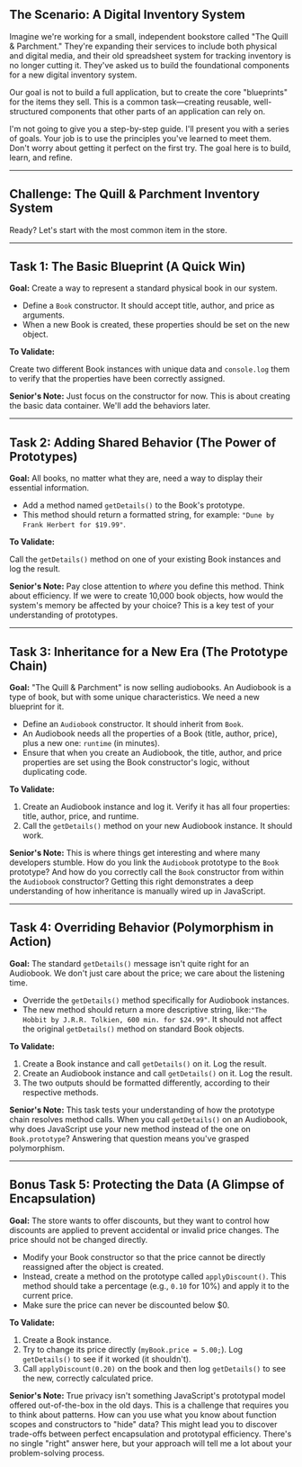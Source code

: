 ## The Scenario: A Digital Inventory System

Imagine we're working for a small, independent bookstore called "The Quill & Parchment." They're expanding their services to include both physical and digital media, and their old spreadsheet system for tracking inventory is no longer cutting it. They've asked us to build the foundational components for a new digital inventory system.

Our goal is not to build a full application, but to create the core "blueprints" for the items they sell. This is a common task—creating reusable, well-structured components that other parts of an application can rely on.

I'm not going to give you a step-by-step guide. I'll present you with a series of goals. Your job is to use the principles you've learned to meet them. Don't worry about getting it perfect on the first try. The goal here is to build, learn, and refine.

---

## Challenge: The Quill & Parchment Inventory System

Ready? Let's start with the most common item in the store.

---

## Task 1: The Basic Blueprint (A Quick Win)

**Goal:** Create a way to represent a standard physical book in our system.

- Define a `Book` constructor. It should accept title, author, and price as arguments.
- When a new Book is created, these properties should be set on the new object.

**To Validate:**

Create two different Book instances with unique data and `console.log` them to verify that the properties have been correctly assigned.

**Senior's Note:** Just focus on the constructor for now. This is about creating the basic data container. We'll add the behaviors later.

---

## Task 2: Adding Shared Behavior (The Power of Prototypes)

**Goal:** All books, no matter what they are, need a way to display their essential information.

- Add a method named `getDetails()` to the Book's prototype.
- This method should return a formatted string, for example: `"Dune by Frank Herbert for $19.99"`.

**To Validate:**

Call the `getDetails()` method on one of your existing Book instances and log the result.

**Senior's Note:** Pay close attention to *where* you define this method. Think about efficiency. If we were to create 10,000 book objects, how would the system's memory be affected by your choice? This is a key test of your understanding of prototypes.

---

## Task 3: Inheritance for a New Era (The Prototype Chain)

**Goal:** "The Quill & Parchment" is now selling audiobooks. An Audiobook is a type of book, but with some unique characteristics. We need a new blueprint for it.

- Define an `Audiobook` constructor. It should inherit from `Book`.
- An Audiobook needs all the properties of a Book (title, author, price), plus a new one: `runtime` (in minutes).
- Ensure that when you create an Audiobook, the title, author, and price properties are set using the Book constructor's logic, without duplicating code.

**To Validate:**

1. Create an Audiobook instance and log it. Verify it has all four properties: title, author, price, and runtime.
2. Call the `getDetails()` method on your new Audiobook instance. It should work.

**Senior's Note:** This is where things get interesting and where many developers stumble. How do you link the `Audiobook` prototype to the `Book` prototype? And how do you correctly call the `Book` constructor from within the `Audiobook` constructor? Getting this right demonstrates a deep understanding of how inheritance is manually wired up in JavaScript.

---

## Task 4: Overriding Behavior (Polymorphism in Action)

**Goal:** The standard `getDetails()` message isn't quite right for an Audiobook. We don't just care about the price; we care about the listening time.

- Override the `getDetails()` method specifically for Audiobook instances.
- The new method should return a more descriptive string, like:`"The Hobbit by J.R.R. Tolkien, 600 min. for $24.99"`.
It should not affect the original `getDetails()` method on standard Book objects.

**To Validate:**

1. Create a Book instance and call `getDetails()` on it. Log the result.
2. Create an Audiobook instance and call `getDetails()` on it. Log the result.
3. The two outputs should be formatted differently, according to their respective methods.

**Senior's Note:** This task tests your understanding of how the prototype chain resolves method calls. When you call `getDetails()` on an Audiobook, why does JavaScript use your new method instead of the one on `Book.prototype`? Answering that question means you've grasped polymorphism.

---

## Bonus Task 5: Protecting the Data (A Glimpse of Encapsulation)

**Goal:** The store wants to offer discounts, but they want to control how discounts are applied to prevent accidental or invalid price changes. The price should not be changed directly.

- Modify your Book constructor so that the price cannot be directly reassigned after the object is created.
- Instead, create a method on the prototype called `applyDiscount()`. This method should take a percentage (e.g., `0.10` for 10%) and apply it to the current price.
- Make sure the price can never be discounted below $0.

**To Validate:**

1. Create a Book instance.
2. Try to change its price directly (`myBook.price = 5.00;`). Log `getDetails()` to see if it worked (it shouldn't).
3. Call `applyDiscount(0.20)` on the book and then log `getDetails()` to see the new, correctly calculated price.

**Senior's Note:** True privacy isn't something JavaScript's prototypal model offered out-of-the-box in the old days. This is a challenge that requires you to think about patterns. How can you use what you know about function scopes and constructors to "hide" data? This might lead you to discover trade-offs between perfect encapsulation and prototypal efficiency. There's no single "right" answer here, but your approach will tell me a lot about your problem-solving process.